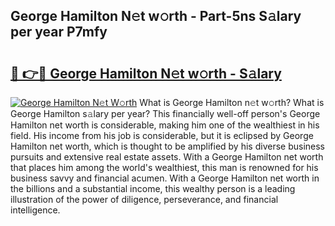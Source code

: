 ## George Hamilton N𝚎t w𝚘rth - Part-5ns S𝚊lary per year P7mfy

# <h2><a href="http://gc0rad.nevu.top/?p=George+Hamilton">🔗 👉🔴 George Hamilton N𝚎t w𝚘rth - S𝚊lary</a></h2>

[![George Hamilton N𝚎t W𝚘rth](https://i.imgur.com/Oavwk0R.jpeg)](http://gc0rad.nevu.top/?p=George+Hamilton)
What is George Hamilton n𝚎t w𝚘rth? What is George Hamilton s𝚊lary per year?
This financially well-off person's George Hamilton net worth is considerable, making him one of the wealthiest in his field. His income from his job is considerable, but it is eclipsed by George Hamilton net worth, which is thought to be amplified by his diverse business pursuits and extensive real estate assets. With a George Hamilton net worth that places him among the world's wealthiest, this man is renowned for his business savvy and financial acumen. With a George Hamilton net worth in the billions and a substantial income, this wealthy person is a leading illustration of the power of diligence, perseverance, and financial intelligence.
